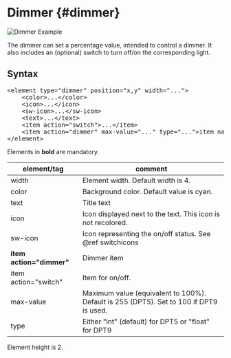 # Dimmer {#dimmer}

![Dimmer Example](dimmer.png)

The dimmer can set a percentage value, intended to control a dimmer. It also includes an (optional) switch to turn off/on the corresponding light.

## Syntax

<pre>
&lt;element type="dimmer" position="x,y" width="..."&gt;
    &lt;color&gt;...&lt;/color&gt;
    &lt;icon&gt;...&lt;/icon&gt;
	&lt;sw-icon&gt;...&lt;/sw-icon&gt;
    &lt;text&gt;...&lt;/text&gt;
	&lt;item action="switch"&gt;...&lt;/item&gt;
	&lt;item action="dimmer" max-value="..." type="..."&gt;item name&lt;/item&gt;
&lt;/element&gt;
</pre>

Elements in **bold** are mandatory.

| element/tag               | comment                                                                                                             |
|---------------------------|---------------------------------------------------------------------------------------------------------------------|
| width                     | Element width. Default width is 4.                                                                                  |
| color                     | Background color. Default value is cyan.                                                                            |
| text                      | Title text                                                                                                          |
| icon                      | Icon displayed next to the text. This icon is not recolored.                                                        |
| sw-icon                   | Icon representing the on/off status. See @ref switchicons                                                           |
| **item action="dimmer"**  | Dimmer item                                                                                                         |
| item action="switch"      | Item for on/off.                                                                                                    | 
| max-value                 | Maximum value (equivalent to 100%). Default is 255 (DPT5). Set to 100 if DPT9 is used.                              | 
| type                      | Either "int" (default) for DPT5 or "float" for DPT9                                                                 | 

Element height is 2.